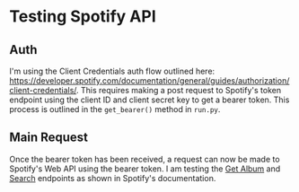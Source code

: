 # Testing Spotify API

## Auth
I'm using the Client Credentials auth flow outlined here: https://developer.spotify.com/documentation/general/guides/authorization/client-credentials/.
This requires making a post request to Spotify's token endpoint using the client ID and client secret key to get a bearer token.
This process is outlined in the `get_bearer()` method in `run.py`.

## Main Request
Once the bearer token has been received, a request can now be made to Spotify's Web API using the bearer token.
I am testing the [Get Album](https://developer.spotify.com/documentation/web-api/reference/#/operations/get-an-album) and [Search](https://developer.spotify.com/documentation/web-api/reference/#/operations/search) endpoints as shown in Spotify's documentation. <br>
